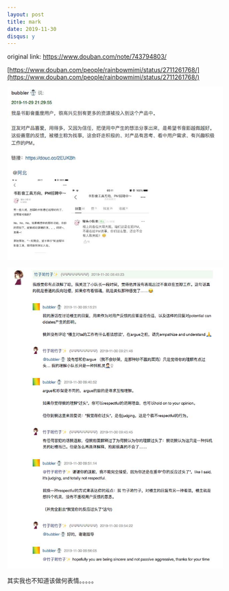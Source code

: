```yaml
---
layout: post
title: mark
date: 2019-11-30
disqus: y
---
```


original link: https://www.douban.com/note/743794803/

[https://www.douban.com/people/rainbowmimi/status/2711261768/](https://www.douban.com/people/rainbowmimi/status/2711261768/)

![](/assets/images/x67885269.jpg)

![](/assets/images/x67885270.jpg)

其实我也不知道该做何表情。。。。。
